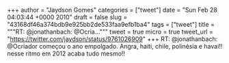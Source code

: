 
+++
author = "Jaydson Gomes"
categories = ["tweet"]
date = "Sun Feb 28 04:03:44 +0000 2010"
draft = false
slug = "43168df46a374bdb9e925bb2de533faa9efb1ba4"
tags = ["tweet"]
title = """RT: @jonathanbach: @Ocria..."""
tweet = true
micro = true
tweet_url = "https://twitter.com/jaydson/status/9761026909"
+++
RT: @jonathanbach: @Ocriador começou o ano empolgado. Angra, haiti, chile, polinésia e havai!! nesse ritmo em 2012 acaba tudo mesmo!!
